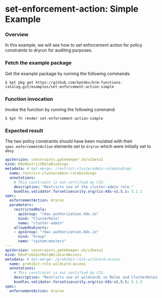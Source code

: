 # set-enforcement-action: Simple Example

### Overview

In this example, we will see how to set enforcement action for policy constraints to
dryrun for auditing purposes.

### Fetch the example package

Get the example package by running the following commands:

```shell
$ kpt pkg get https://github.com/kptdev/krm-functions-catalog.git/examples/set-enforcement-action-simple
```

### Function invocation

Invoke the function by running the following command:

```shell
$ kpt fn render set-enforcement-action-simple
```

### Expected result

The two policy constraints should have been mutated with their `spec.enforcementAction` 
elements set to `dryrun` which were initially set to `deny`

```yaml
apiVersion: constraints.gatekeeper.sh/v1beta1
kind: K8sRestrictRoleBindings
metadata: # kpt-merge: /restrict-clusteradmin-rolebindings
  name: restrict-clusteradmin-rolebindings
  annotations:
    # This constraint is not certified by CIS.
    description: "Restricts use of the cluster-admin role."
    bundles.validator.forsetisecurity.org/cis-k8s-v1.5.1: 5.1.1
spec:
  enforcementAction: dryrun
  parameters:
    restrictedRole:
      apiGroup: "rbac.authorization.k8s.io"
      kind: "ClusterRole"
      name: "cluster-admin"
    allowedSubjects:
    - apiGroup: "rbac.authorization.k8s.io"
      kind: "Group"
      name: "system:masters"
---
apiVersion: constraints.gatekeeper.sh/v1beta1
kind: K8sProhibitRoleWildcardAccess
metadata: # kpt-merge: /prohibit-role-wildcard-access
  name: prohibit-role-wildcard-access
  annotations:
    # This constraint is not certified by CIS.
    description: "Restricts use of wildcards in Roles and ClusterRoles."
    bundles.validator.forsetisecurity.org/cis-k8s-v1.5.1: 5.1.3
spec:
  enforcementAction: dryrun
```
